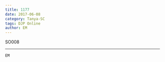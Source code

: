 ```yaml
---
title: 1177
date: 2017-06-08
category: Tanya-SC
tags: DJP Online
author: EM
---
```


SO008

---



`EM`
